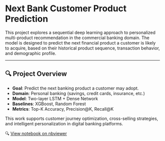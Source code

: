 # Next Bank Customer Product Prediction

This project explores a sequential deep learning approach to personalized multi-product recommendation in the commercial banking domain. The model is designed to predict the next financial product a customer is likely to acquire, based on their historical product sequence, transaction behavior, and demographic profile.

---

## 🔍 Project Overview

- **Goal**: Predict the next banking product a customer may adopt.
- **Domain**: Personal banking (savings, credit cards, insurance, etc.)
- **Model**: Two-layer LSTM + Dense Network
- **Baselines**: XGBoost, Random Forest
- **Metrics**: Top-K Accuracy, Precision@K, Recall@K

This work supports customer journey optimization, cross-selling strategies, and intelligent personalization in digital banking platforms.

🔍 [View notebook on nbviewer](https://nbviewer.org/github/wgeronimor/next-bank-customer-product-prediction/blob/main/Time_Aware_Deep_Learning_for_Predicting_the_Next_Product_in_Banking_Customer_Journeys.ipynb)


